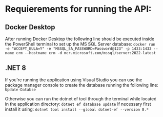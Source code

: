 # Requierements for running the API:

##  Docker Desktop
   After running Docker Desktop the following line should be executed inside the PowerShell terminal to set up the MS SQL Server database:
      ```
      docker run -e "ACCEPT_EULA=Y" -e "MSSQL_SA_PASSWORD=Password@123" -p 1433:1433 --name crm --hostname crm -d mcr.microsoft.com/mssql/server:2022-latest
      ```
##  .NET 8
   If you're running the application using Visual Studio you can use the package manager console to create the database running the following line:
      ```Update-Databse```
      
   Otherwise you can run the dotnet ef tool through the terminal while located in the application directory:
      ```dotnet ef database update```
   If necessary first install it using:
      ```dotnet tool install --global dotnet-ef --version 8.*```
      
